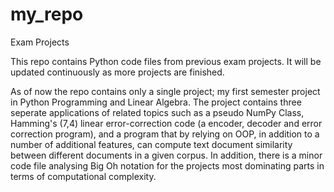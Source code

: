 # my_repo
Exam Projects

This repo contains Python code files from previous exam projects. It will be updated continuously as more projects are finished. 

As of now the repo contains only a single project; my first semester project in Python Programming and Linear Algebra. The project contains three seperate applications of related topics such as a pseudo NumPy Class, Hamming's (7,4) linear error-correction code (a encoder, decoder and error correction program), and a program that by relying on OOP, in addition to a number of additional features, can compute text document similarity between different documents in a given corpus. In addition, there is a minor code file analysing Big Oh notation for the projects most dominating parts in terms of computational complexity. 

